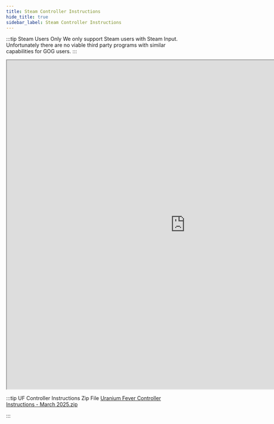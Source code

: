 ```yaml
---
title: Steam Controller Instructions
hide_title: true
sidebar_label: Steam Controller Instructions
---
```


:::tip Steam Users Only
We only support Steam users with Steam Input. Unfortunately there are no viable third party programs with similar capabilities for GOG users.
:::

<iframe src="https://drive.google.com/file/d/1JPSwvuiqWdmvmVQqoPdM7cV26jmIK1yE/preview" width="974" height="900" allow="autoplay"></iframe>

:::tip UF Controller Instructions Zip File
[Uranium Fever Controller Instructions - March 2025.zip](https://github.com/user-attachments/files/19073939/Uranium.Fever.Controller.Instructions.-.March.2025.zip)

:::
